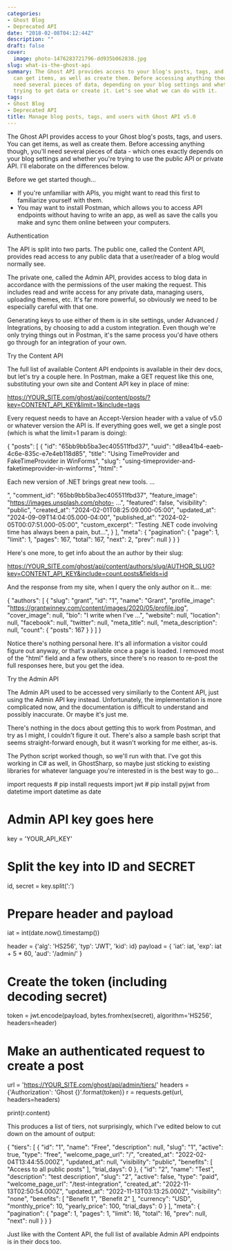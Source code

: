 ```yaml
---
categories:
- Ghost Blog
- Deprecated API
date: "2018-02-08T04:12:44Z"
description: ""
draft: false
cover:
  image: photo-1476283721796-dd935b062838.jpg
slug: what-is-the-ghost-api
summary: The Ghost API provides access to your blog's posts, tags, and users. You
  can get items, as well as create them. Before accessing anything though, you'll
  need several pieces of data, depending on your blog settings and whether you're
  trying to get data or create it. Let's see what we can do with it.
tags:
- Ghost Blog
- Deprecated API
title: Manage blog posts, tags, and users with Ghost API v5.0
---
```



The Ghost API provides access to your Ghost blog's posts, tags, and users. You can get items, as well as create them. Before accessing anything though, you'll need several pieces of data - which ones exactly depends on your blog settings and whether you're trying to use the public API or private API. I'll elaborate on the differences below.

Before we get started though...

 * If you're unfamiliar with APIs, you might want to read this first to familiarize yourself with them.
 * You may want to install Postman, which allows you to access API endpoints without having to write an app, as well as save the calls you make and sync them online between your computers.


Authentication

The API is split into two parts. The public one, called the Content API, provides read access to any public data that a user/reader of a blog would normally see.

The private one, called the Admin API, provides access to blog data in accordance with the permissions of the user making the request. This includes read and write access for any private data, managing users, uploading themes, etc. It's far more powerful, so obviously we need to be especially careful with that one.

Generating keys to use either of them is in site settings, under Advanced / Integrations, by choosing to add a custom integration. Even though we're only trying things out in Postman, it's the same process you'd have others go through for an integration of your own.


Try the Content API

The full list of available Content API endpoints is available in their dev docs, but let's try a couple here. In Postman, make a GET request like this one, substituting your own site and Content API key in place of mine:

https://YOUR_SITE.com/ghost/api/content/posts/?key=CONTENT_API_KEY&limit=1&include=tags

Every request needs to have an Accept-Version header with a value of v5.0 or whatever version the API is. If everything goes well, we get a single post (which is what the limit=1 param is doing):

{
    "posts": [
        {
            "id": "65bb9bb5ba3ec405511fbd37",
            "uuid": "d8ea41b4-eaeb-4c6e-835c-e7e4eb118d85",
            "title": "Using TimeProvider and FakeTimeProvider in WinForms",
            "slug": "using-timeprovider-and-faketimeprovider-in-winforms",
            "html": "<p>Each new version of .NET brings great new tools. ...</p>",
            "comment_id": "65bb9bb5ba3ec405511fbd37",
            "feature_image": "https://images.unsplash.com/photo- ...",
            "featured": false,
            "visibility": "public",
            "created_at": "2024-02-01T08:25:09.000-05:00",
            "updated_at": "2024-09-09T14:04:05.000-04:00",
            "published_at": "2024-02-05T00:07:51.000-05:00",
            "custom_excerpt": "Testing .NET code involving time has always been a pain, but...",
        }
    ],
    "meta": {
        "pagination": {
            "page": 1,
            "limit": 1,
            "pages": 167,
            "total": 167,
            "next": 2,
            "prev": null
        }
    }
}

Here's one more, to get info about the an author by their slug:

https://YOUR_SITE.com/ghost/api/content/authors/slug/AUTHOR_SLUG?key=CONTENT_API_KEY&include=count.posts&fields=id

And the response from my site, when I query the only author on it... me:

{
    "authors": [
        {
            "slug": "grant",
            "id": "1",
            "name": "Grant",
            "profile_image": "https://grantwinney.com/content/images/2020/05/profile.jpg",
            "cover_image": null,
            "bio": "I write when I've ...",
            "website": null,
            "location": null,
            "facebook": null,
            "twitter": null,
            "meta_title": null,
            "meta_description": null,
            "count": {
                "posts": 167
            }
        }
    ]
}

Notice there's nothing personal here. It's all information a visitor could figure out anyway, or that's available once a page is loaded. I removed most of the "html" field and a few others, since there's no reason to re-post the full responses here, but you get the idea.


Try the Admin API

The Admin API used to be accessed very similiarly to the Content API, just using the Admin API key instead. Unfortunately, the implementation is more complicated now, and the documentation is difficult to understand and possibly inaccurate. Or maybe it's just me.

There's nothing in the docs about getting this to work from Postman, and try as I might, I couldn't figure it out. There's also a sample bash script that seems straight-forward enough, but it wasn't working for me either, as-is.

The Python script worked though, so we'll run with that. I've got this working in C# as well, in GhostSharp, so maybe just sticking to existing libraries for whatever language you're interested in is the best way to go...

import requests # pip install requests
import jwt	# pip install pyjwt
from datetime import datetime as date

# Admin API key goes here
key = 'YOUR_API_KEY'

# Split the key into ID and SECRET
id, secret = key.split(':')

# Prepare header and payload
iat = int(date.now().timestamp())

header = {'alg': 'HS256', 'typ': 'JWT', 'kid': id}
payload = {
    'iat': iat,
    'exp': iat + 5 * 60,
    'aud': '/admin/'
}

# Create the token (including decoding secret)
token = jwt.encode(payload, bytes.fromhex(secret), algorithm='HS256', headers=header)

# Make an authenticated request to create a post
url = 'https://YOUR_SITE.com/ghost/api/admin/tiers/'
headers = {'Authorization': 'Ghost {}'.format(token)}
r = requests.get(url, headers=headers)

print(r.content)

This produces a list of tiers, not surprisingly, which I've edited below to cut down on the amount of output:

{
    "tiers": [
        {
            "id": "1",
            "name": "Free",
            "description": null,
            "slug": "1",
            "active": true,
            "type": "free",
            "welcome_page_url": "/",
            "created_at": "2022-02-04T13:44:55.000Z",
            "updated_at": null,
            "visibility": "public",
            "benefits": [
                "Access to all public posts"
            ],
            "trial_days": 0
        },
        {
            "id": "2",
            "name": "Test",
            "description": "test description",
            "slug": "2",
            "active": false,
            "type": "paid",
            "welcome_page_url": "/test-integration",
            "created_at": "2022-11-13T02:50:54.000Z",
            "updated_at": "2022-11-13T03:13:25.000Z",
            "visibility": "none",
            "benefits": [
                "Benefit 1",
                "Benefit 2"
            ],
            "currency": "USD",
            "monthly_price": 10,
            "yearly_price": 100,
            "trial_days": 0
        }
    ],
    "meta": {
        "pagination": {
            "page": 1,
            "pages": 1,
            "limit": 16,
            "total": 16,
            "prev": null,
            "next": null
        }
    }
}

Just like with the Content API, the full list of available Admin API endpoints is in their docs too.
